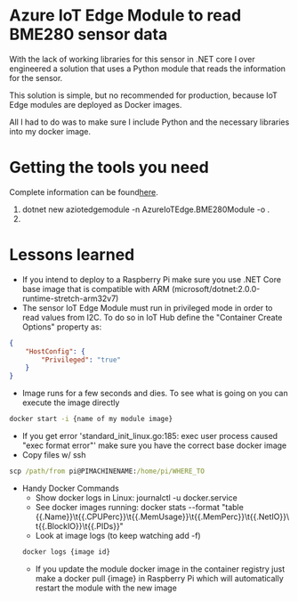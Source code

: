 # Azure IoT Edge Module to read BME280 sensor data

With the lack of working libraries for this sensor in .NET core I over engineered a solution that uses a Python module that reads the information for the sensor.

This solution is simple, but no recommended for production, because IoT Edge modules are deployed as Docker images.

All I had to do was to make sure I include Python and the necessary libraries into my docker image.

# Getting the tools you need

Complete information can be found[here](https://docs.microsoft.com/en-us/azure/iot-edge/tutorial-csharp-module).

1. dotnet new aziotedgemodule -n AzureIoTEdge.BME280Module -o .
2. 

# Lessons learned

- If you intend to deploy to a Raspberry Pi make sure you use .NET Core base image that is compatible with ARM (microsoft/dotnet:2.0.0-runtime-stretch-arm32v7)
- The sensor IoT Edge Module must run in privileged mode in order to read values from I2C. To do so in IoT Hub define the "Container Create Options" property as:
```json
{
    "HostConfig": {
        "Privileged": "true"
    }
}
```
- Image runs for a few seconds and dies. To see what is going on you can execute the image directly
```cmd
docker start -i {name of my module image}
```

- If you get error 'standard_init_linux.go:185: exec user process caused "exec format error"' make sure you have the correct base docker image
- Copy files w/ ssh
```cmd
scp /path/from pi@PIMACHINENAME:/home/pi/WHERE_TO
```
- Handy Docker Commands
    - Show docker logs in Linux: journalctl -u docker.service
    - See docker images running: docker stats --format "table {{.Name}}\t{{.CPUPerc}}\t{{.MemUsage}}\t{{.MemPerc}}\t{{.NetIO}}\t{{.BlockIO}}\t{{.PIDs}}"
   - Look at image logs (to keep watching add -f)
    ```cmd
    docker logs {image id}
    ```
   - If you update the module docker image in the container registry just make a docker pull {image} in Raspberry Pi which will automatically restart the module with the new image


